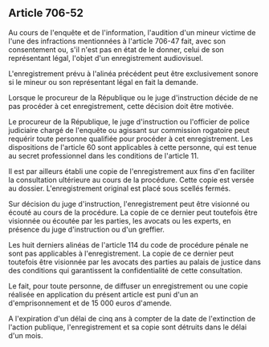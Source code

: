 Article 706-52
----
Au cours de l'enquête et de l'information, l'audition d'un mineur victime de
l'une des infractions mentionnées à l'article 706-47 fait, avec son consentement
ou, s'il n'est pas en état de le donner, celui de son représentant légal,
l'objet d'un enregistrement audiovisuel.

L'enregistrement prévu à l'alinéa précédent peut être exclusivement sonore si le
mineur ou son représentant légal en fait la demande.

Lorsque le procureur de la République ou le juge d'instruction décide de ne pas
procéder à cet enregistrement, cette décision doit être motivée.

Le procureur de la République, le juge d'instruction ou l'officier de police
judiciaire chargé de l'enquête ou agissant sur commission rogatoire peut
requérir toute personne qualifiée pour procéder à cet enregistrement. Les
dispositions de l'article 60 sont applicables à cette personne, qui est tenue au
secret professionnel dans les conditions de l'article 11.

Il est par ailleurs établi une copie de l'enregistrement aux fins d'en faciliter
la consultation ultérieure au cours de la procédure. Cette copie est versée au
dossier. L'enregistrement original est placé sous scellés fermés.

Sur décision du juge d'instruction, l'enregistrement peut être visionné ou
écouté au cours de la procédure. La copie de ce dernier peut toutefois être
visionnée ou écoutée par les parties, les avocats ou les experts, en présence du
juge d'instruction ou d'un greffier.

Les huit derniers alinéas de l'article 114 du code de procédure pénale ne sont
pas applicables à l'enregistrement. La copie de ce dernier peut toutefois être
visionnée par les avocats des parties au palais de justice dans des conditions
qui garantissent la confidentialité de cette consultation.

Le fait, pour toute personne, de diffuser un enregistrement ou une copie
réalisée en application du présent article est puni d'un an d'emprisonnement et
de 15 000 euros d'amende.

A l'expiration d'un délai de cinq ans à compter de la date de l'extinction de
l'action publique, l'enregistrement et sa copie sont détruits dans le délai d'un
mois.
